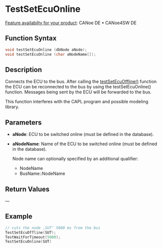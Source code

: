 # TestSetEcuOnline

[Feature availabilty for your product](../../../Shared/FeatureAvailability.md):  CANoe DE • CANoe4SW DE

## Function Syntax

```c
void testSetEcuOnline (dbNode aNode);
void testSetEcuOnline (char aNodeName[]);
```

## Description

Connects the ECU to the bus. After calling the [testSetEcuOffline()](CAPLfunctionTestSetEcuOffline.md) function the ECU can be reconnected to the bus by using the testSetEcuOnline() function. Messages being sent by the ECU will be forwarded to the bus.

This function interferes with the CAPL program and possible modeling library.

## Parameters

- **aNode**: ECU to be switched online (must be defined in the database).
- **aNodeName**: Name of the ECU to be switched online (must be defined in the database).

  Node name can optionally specified by an additional qualifier:
  - NodeName
  - BusName::NodeName

## Return Values

—

## Example

```c
// cuts the node ‚SUT’ 5000 ms from the bus
TestSetEcuOffline(SUT);
TestWaitForTimeout(5000);
TestSetEcuOnline(SUT)
```

